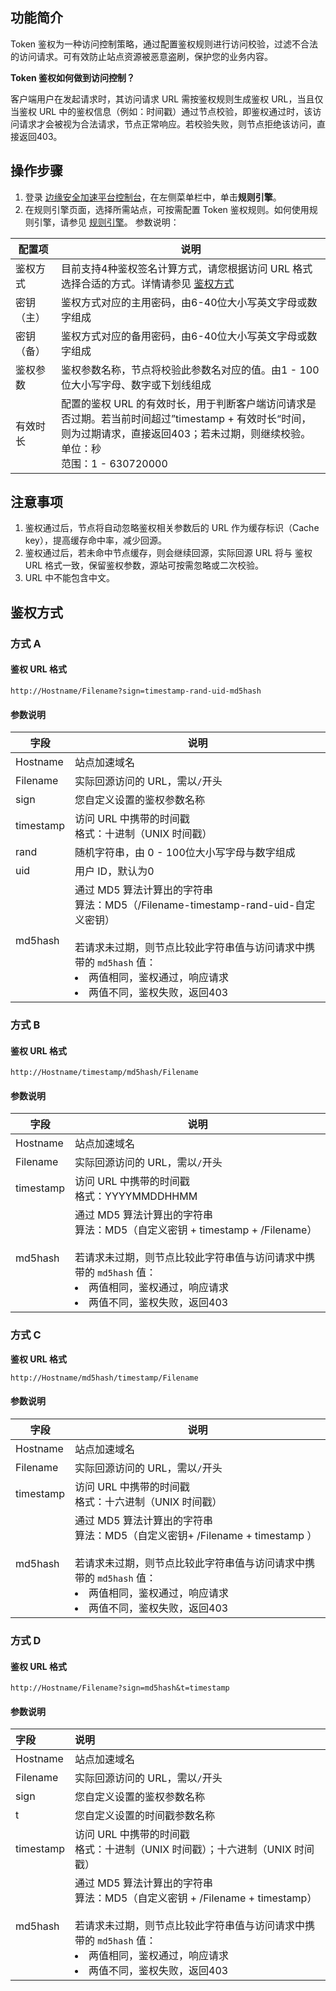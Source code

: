 
## 功能简介
Token 鉴权为一种访问控制策略，通过配置鉴权规则进行访问校验，过滤不合法的访问请求。可有效防止站点资源被恶意盗刷，保护您的业务内容。

**Token 鉴权如何做到访问控制？**

客户端用户在发起请求时，其访问请求 URL 需按鉴权规则生成鉴权 URL，当且仅当鉴权 URL 中的鉴权信息（例如：时间戳）通过节点校验，即鉴权通过时，该访问请求才会被视为合法请求，节点正常响应。若校验失败，则节点拒绝该访问，直接返回403。

## 操作步骤
1. 登录 [边缘安全加速平台控制台](https://console.cloud.tencent.com/edgeone)，在左侧菜单栏中，单击**规则引擎**。
2. 在规则引擎页面，选择所需站点，可按需配置 Token 鉴权规则。如何使用规则引擎，请参见 [规则引擎](https://cloud.tencent.com/document/product/1552/70901)。
参数说明：
<table>
<thead>
<tr>
<th>配置项</th>
<th>说明</th>
</tr>
</thead>
<tbody><tr>
<td>鉴权方式</td>
<td>目前支持4种鉴权签名计算方式，请您根据访问 URL 格式选择合适的方式。详情请参见 <a href="#jqfs">鉴权方式</a></td>
</tr>
<tr>
<td>密钥（主）</td>
<td>鉴权方式对应的主用密码，由6-40位大小写英文字母或数字组成</td>
</tr>
<tr>
<td>密钥（备）</td>
<td>鉴权方式对应的备用密码，由6-40位大小写英文字母或数字组成</td>
</tr>
<tr>
<td>鉴权参数</td>
<td>鉴权参数名称，节点将校验此参数名对应的值。由1 - 100位大小写字母、数字或下划线组成</td>
</tr>
<tr>
<td>有效时长</td>
<td>配置的鉴权 URL 的有效时长，用于判断客户端访问请求是否过期。若当前时间超过”timestamp + 有效时长“时间，则为过期请求，直接返回403；若未过期，则继续校验。<br>单位：秒<br>范围：1 - 630720000</td>
</tr>
</tbody></table>


## 注意事项
1. 鉴权通过后，节点将自动忽略鉴权相关参数后的 URL 作为缓存标识（Cache key），提高缓存命中率，减少回源。
2. 鉴权通过后，若未命中节点缓存，则会继续回源，实际回源 URL 将与 鉴权 URL 格式一致，保留鉴权参数，源站可按需忽略或二次校验。
3. URL 中不能包含中文。

## 鉴权方式[](id:jqfs)

### 方式 A

#### 鉴权 URL 格式
```js.
http://Hostname/Filename?sign=timestamp-rand-uid-md5hash
```

#### 参数说明

| 字段      | 说明                                                         |
| --------- | ------------------------------------------------------------ |
| Hostname  | 站点加速域名                                                 |
| Filename  | 实际回源访问的 URL，需以`/`开头                              |
| sign      | 您自定义设置的鉴权参数名称                                   |
| timestamp | 访问 URL 中携带的时间戳<br/>格式：十进制（UNIX 时间戳）      |
| rand      | 随机字符串，由 0 - 100位大小写字母与数字组成                 |
| uid       | 用户 ID，默认为0                                              |
| md5hash   | 通过 MD5 算法计算出的字符串 <br/>算法：MD5（/Filename-timestamp-rand-uid-自定义密钥）<br/><br/>若请求未过期，则节点比较此字符串值与访问请求中携带的 `md5hash` 值：<li> 两值相同，鉴权通过，响应请求</li><li> 两值不同，鉴权失败，返回403</li> |

### 方式 B

#### 鉴权 URL 格式
```js.
http://Hostname/timestamp/md5hash/Filename
```

#### 参数说明

| 字段      | 说明                                                         |
| --------- | ------------------------------------------------------------ |
| Hostname  | 站点加速域名                                                 |
| Filename  | 实际回源访问的 URL，需以`/`开头                              |
| timestamp | 访问 URL 中携带的时间戳<br/>格式：YYYYMMDDHHMM               |
| md5hash   | 通过 MD5 算法计算出的字符串<br/>算法：MD5（自定义密钥 + timestamp + /Filename）<br/><br/>若请求未过期，则节点比较此字符串值与访问请求中携带的 `md5hash` 值：<li>两值相同，鉴权通过，响应请求</li><li> 两值不同，鉴权失败，返回403</li> |

### 方式 C

**鉴权 URL 格式**

```js.
http://Hostname/md5hash/timestamp/Filename
```

#### 参数说明

| 字段      | 说明                                                         |
| --------- | ------------------------------------------------------------ |
| Hostname  | 站点加速域名                                                 |
| Filename  | 实际回源访问的 URL，需以`/`开头                              |
| timestamp | 访问 URL 中携带的时间戳<br/>格式：十六进制（UNIX 时间戳）    |
| md5hash   | 通过 MD5 算法计算出的字符串<br/>算法：MD5（自定义密钥+ /Filename + timestamp ）<br/><br/>若请求未过期，则节点比较此字符串值与访问请求中携带的 `md5hash` 值：<li>两值相同，鉴权通过，响应请求</li><li> 两值不同，鉴权失败，返回403</li> |


### 方式 D

#### 鉴权 URL 格式

```js.
http://Hostname/Filename?sign=md5hash&t=timestamp
```

#### 参数说明

| 字段      | 说明                                                         |
| :-------- | :----------------------------------------------------------- |
| Hostname  | 站点加速域名                                                 |
| Filename  | 实际回源访问的 URL，需以`/`开头                              |
| sign      | 您自定义设置的鉴权参数名称                                   |
| t         | 您自定义设置的时间戳参数名称                                 |
| timestamp | 访问 URL 中携带的时间戳<br>格式：十进制（UNIX 时间戳）；十六进制（UNIX 时间戳） |
| md5hash   | 通过 MD5 算法计算出的字符串<br/>算法：MD5（自定义密钥 + /Filename + timestamp） <br/><br/>若请求未过期，则节点比较此字符串值与访问请求中携带的 `md5hash` 值：<li> 两值相同，鉴权通过，响应请求</li><li>两值不同，鉴权失败，返回403</li> |
